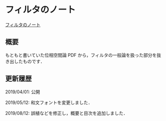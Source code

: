 # フィルタのノート

[フィルタのノート](files/filter_20190812.pdf)

## 概要

もともと書いていた位相空間論 PDF から，フィルタの一般論を扱った部分を抜き出したものです．

## 更新履歴
  
2019/04/01: 公開

2019/05/12: 和文フォントを変更しました．

2019/08/12: 誤植などを修正し，概要と目次を追加しました．
